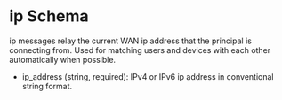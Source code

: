 # ip Schema

ip messages relay the current WAN ip address that the principal is connecting from. Used for matching users and devices with each other automatically when possible.

* ip_address (string, required): IPv4 or IPv6 ip address in conventional string format.